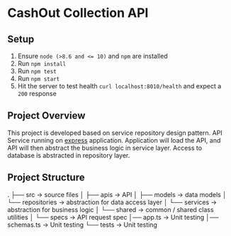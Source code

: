 # CashOut Collection API

## Setup
1. Ensure `node (>8.6 and <= 10)` and `npm` are installed
2. Run `npm install`
3. Run `npm test`
4. Run `npm start`
5. Hit the server to test health `curl localhost:8010/health` and expect a `200` response 

## Project Overview
This project is developed based on service repository design pattern. API Service running on [express](https://expressjs.com/) application.
Application will load the API, and API will then abstract the business logic in service layer. Access to database is abstracted in repository layer.

## Project Structure
.
├── src                 -> source files
│   ├── apis            -> API
│   ├── models          -> data models
│   └── repositories    -> abstraction for data access layer
│   └── services        -> abstraction for business logic
│   └── shared          -> common / shared class utilities
│   └── specs           -> API request spec
│── app.ts              -> Unit testing
│── schemas.ts          -> Unit testing
└── tests               -> Unit testing
